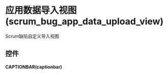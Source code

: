 # 应用数据导入视图(scrum_bug_app_data_upload_view)  <!-- {docsify-ignore-all} -->


Scrum缺陷自定义导入视图



## 控件
#### CAPTIONBAR(captionbar)


<script>
 const { createApp } = Vue
  createApp({
    data() {
      return {

      }
    }
  }).use(ElementPlus).mount('#app')
</script>